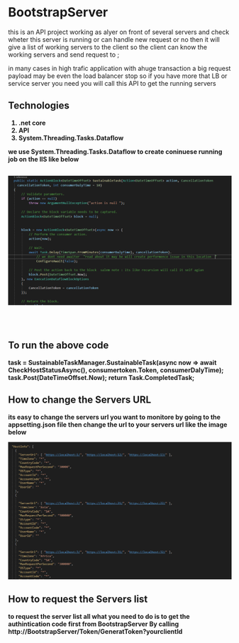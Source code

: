 # BootstrapServer

this is an API project working as alyer on front of several  servers and check wheter this server is running or can handle new request or no  then it will give a list of working 
servers to the client  so the client can know the working servers and send request to ; 



in many cases in high trafic application with ahuge transaction a big request payload  may be even the load balancer stop 
so if you have more that LB or service server you need you will call this API to get the running servers


<H2><b>Technologies  </H2>
  <ol>
    <li>.net core </li>
    <li> API</li>
    <li>System.Threading.Tasks.Dataflow</li>
    </ol>
  we use System.Threading.Tasks.Dataflow to create coninuese running job on the IIS  like below  
  
  <code>
  
  ![alt text](https://github.com/T2-Business/BootstrapServer/blob/main/TBL.PNG)

   
  </code>
  
  <H2>  To run the above code   </H2>
  <p> task = SustainableTaskManager.SustainableTask(async now => await CheckHostStatusAsync(), consumertoken.Token, consumerDalyTime);
            task.Post(DateTimeOffset.Now);
    return Task.CompletedTask;
  </p>
  <H2><b>How to change the Servers URL   </H2>
           <p>its easy  to change the servers url you want to monitore  by going to the  appsetting.json file  then change the url to your servers url like the image below </p>
               
![alt text](https://github.com/T2-Business/BootstrapServer/blob/main/hostURl.PNG)


 <H2> How to request the Servers list  </H2>
<p>to request the server list all what you need to do is to get the authintication code first from BootstrapServer
By calling   http://BootstrapServer/Token/GeneratToken?yourclientId</p>
</>
